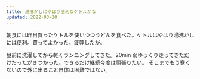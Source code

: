 ```yaml
---
title: 湯沸かしにやはり便利なケトルかな
updated: 2022-03-20
---
```


朝食には昨日買ったケトルを使いつつうどんを食べた。ケトルはやはり湯沸かしには便利。買ってよかった。疲弊したが。

昼前に洗濯してから軽くランニングしてきた。20min 弱ゆっくり走ってきただけだったがきつかった。できるだけ継続今度は頑張りたい。
そこまでもう寒くないので外に出ること自体は困難ではない。
